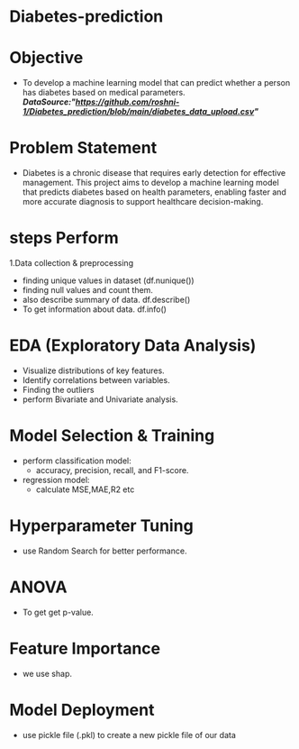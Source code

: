 # Diabetes-prediction
# Objective
- To develop a machine learning model that can predict whether a person has diabetes based on medical parameters.
***DataSource:"https://github.com/roshni-1/Diabetes_prediction/blob/main/diabetes_data_upload.csv"***
# Problem Statement
- Diabetes is a chronic disease that requires early detection for effective management. This project aims to develop a machine learning model that predicts diabetes based on health parameters, enabling faster and more accurate diagnosis to support healthcare decision-making.
# steps Perform
1.Data collection & preprocessing
 - finding unique values in dataset (df.nunique())
 - finding null values and count them.
 - also describe summary of data. df.describe()
 -  To get information about data. df.info()
# EDA (Exploratory Data Analysis)
- Visualize distributions of key features.
- Identify correlations between variables.
- Finding the outliers
- perform Bivariate and Univariate analysis.
# Model Selection & Training
 - perform classification model:
    - accuracy, precision, recall, and F1-score.
- regression model:
     - calculate MSE,MAE,R2 etc
# Hyperparameter Tuning
- use Random Search for better performance.
# ANOVA
- To get get p-value.
# Feature Importance
- we use shap.
# Model Deployment
- use pickle file (.pkl) to create a new pickle file of our data
